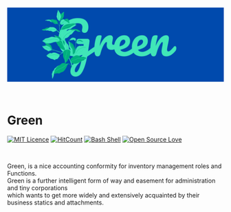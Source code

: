 ![Header](Green.png)



</br>

# Green

[![MIT Licence](https://badges.frapsoft.com/os/mit/mit.svg?v=103)](https://opensource.org/licenses/mit-license.php)
[![HitCount](http://hits.dwyl.com/AshkanE11/https://githubcom/AshkanE11/Greengit.svg)](http://hits.dwyl.com/AshkanE11/https://githubcom/AshkanE11/Greengit)
[![Bash Shell](https://badges.frapsoft.com/bash/v1/bash.png?v=103)](https://github.com/ellerbrock/open-source-badges/)
[![Open Source Love](https://badges.frapsoft.com/os/v3/open-source.svg?v=103)](https://github.com/ellerbrock/open-source-badges/)

</br>

Green, is a nice accounting conformity for inventory management roles and Functions.</br>
Green is a further intelligent form of way and easement for administration and tiny corporations</br>
which wants to get more widely and extensively acquainted by their business statics and attachments.
